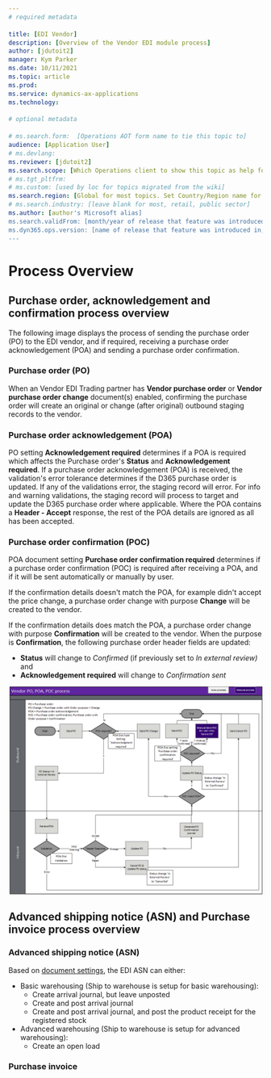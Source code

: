 ```yaml
---
# required metadata

title: [EDI Vendor]
description: [Overview of the Vendor EDI module process]
author: [jdutoit2]
manager: Kym Parker
ms.date: 10/11/2021
ms.topic: article
ms.prod: 
ms.service: dynamics-ax-applications
ms.technology: 

# optional metadata

# ms.search.form:  [Operations AOT form name to tie this topic to]
audience: [Application User]
# ms.devlang: 
ms.reviewer: [jdutoit2]
ms.search.scope: [Which Operations client to show this topic as help for, to be set by content strategist, see list here: https://microsoft.sharepoint.com/teams/DynDoc/_layouts/15/WopiFrame.aspx?sourcedoc={23419e1c-eb64-42e9-aa9b-79875b428718}&action=edit&wd=target%28Core%20Dynamics%20AX%20CP%20requirements%2Eone%7C4CC185C0%2DEFAA%2D42CD%2D94B9%2D8F2A45E7F61A%2FVersions%20list%20for%20docs%20topics%7CC14BE630%2D5151%2D49D6%2D8305%2D554B5084593C%2F%29]
# ms.tgt_pltfrm: 
# ms.custom: [used by loc for topics migrated from the wiki]
ms.search.region: [Global for most topics. Set Country/Region name for localizations]
# ms.search.industry: [leave blank for most, retail, public sector]
ms.author: [author's Microsoft alias]
ms.search.validFrom: [month/year of release that feature was introduced in, in format yyyy-mm-dd]
ms.dyn365.ops.version: [name of release that feature was introduced in, see list here: https://microsoft.sharepoint.com/teams/DynDoc/_layouts/15/WopiFrame.aspx?sourcedoc={23419e1c-eb64-42e9-aa9b-79875b428718}&action=edit&wd=target%28Core%20Dynamics%20AX%20CP%20requirements%2Eone%7C4CC185C0%2DEFAA%2D42CD%2D94B9%2D8F2A45E7F61A%2FVersions%20list%20for%20docs%20topics%7CC14BE630%2D5151%2D49D6%2D8305%2D554B5084593C%2F%29]
---
```


# Process Overview

## Purchase order, acknowledgement and confirmation process overview
The following image displays the process of sending the purchase order (PO) to the EDI vendor, and if required, receiving a purchase order acknowledgement (POA) and sending a purchase order confirmation. <br>

### Purchase order (PO)
When an Vendor EDI Trading partner has **Vendor purchase order** or **Vendor purchase order change** document(s) enabled, confirming the purchase order will create an original or change (after original) outbound staging records to the vendor.

### Purchase order acknowledgement (POA)
PO setting **Acknowledgement required** determines if a POA is required which affects the Purchase order's **Status** and **Acknowledgement required**.
If a purchase order acknowledgement (POA) is received, the validation's error tolerance determines if the D365 purchase order is updated.
If any of the validations error, the staging record will error.
For info and warning validations, the staging record will process to target and update the D365 purchase order where applicable.
Where the POA contains a **Header - Accept** response, the rest of the POA details are ignored as all has been accepted.

### Purchase order confirmation (POC)
POA document setting **Purchase order confirmation required** determines if a purchase order confirmation (POC) is required after receiving a POA, and if it will be sent automatically or manually by user.

If the confirmation details doesn't match the POA, for example didn't accept the price change, a purchase order change with purpose **Change** will be created to the vendor.

If the confirmation details does match the POA, a purchase order change with purpose **Confirmation** will be created to the vendor.
When the purpose is **Confirmation**, the following purchase order header fields are updated:
- **Status** will change to _Confirmed_ (if previously set to _In external review)_ and 
- **Acknowledgement required** will change to _Confirmation sent_


![alt text](../IMAGE/Vendor_PO_POA_POC_process.png "Vendor EDI process for order, acknowledgement and confirmation")

## Advanced shipping notice (ASN) and Purchase invoice process overview

### Advanced shipping notice (ASN)
Based on [document settings](../SETUP/SETTING%20PROFILES/Vendor%20advanced%20shipping%20notice.md), the EDI ASN can either:
- Basic warehousing (Ship to warehouse is setup for basic warehousing):
    - Create arrival journal, but leave unposted
    - Create and post arrival journal
    - Create and post arrival journal, and post the product receipt for the registered stock
- Advanced warehousing (Ship to warehouse is setup for advanced warehousing):
    - Create an open load

### Purchase invoice

